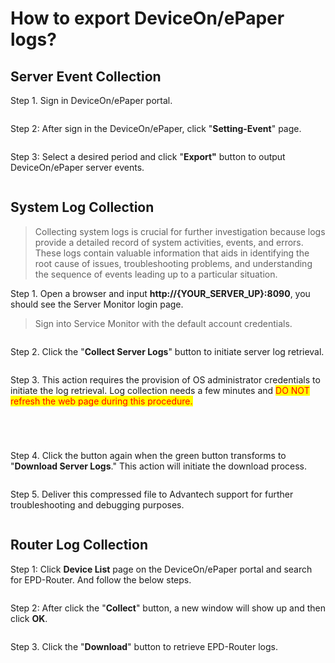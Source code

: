 # How to export DeviceOn/ePaper logs?

## Server Event Collection

Step 1. Sign in DeviceOn/ePaper portal.

<figure><img src="../../../.gitbook/assets/image (253).png" alt=""><figcaption></figcaption></figure>

Step 2: After sign in the DeviceOn/ePaper, click "**Setting-Event**" page.

<figure><img src="../../../.gitbook/assets/image (254).png" alt=""><figcaption></figcaption></figure>

Step 3: Select a desired period and click "**Export"** button to output DeviceOn/ePaper server events.

<figure><img src="../../../.gitbook/assets/image (255).png" alt=""><figcaption></figcaption></figure>

## System Log Collection

> Collecting system logs is crucial for further investigation because logs provide a detailed record of system activities, events, and errors. These logs contain valuable information that aids in identifying the root cause of issues, troubleshooting problems, and understanding the sequence of events leading up to a particular situation.

Step 1. Open a browser and input **http://{YOUR\_SERVER\_UP}:8090**, you should see the Server Monitor login page.

> Sign into Service Monitor with the default account credentials.

<figure><img src="../../../.gitbook/assets/image (184).png" alt=""><figcaption></figcaption></figure>

Step 2. Click the "**Collect Server Logs**" button to initiate server log retrieval.

<figure><img src="../../../.gitbook/assets/image (176).png" alt=""><figcaption></figcaption></figure>

Step 3. This action requires the provision of OS administrator credentials to initiate the log retrieval. Log collection needs a few minutes and <mark style="color:red;">DO NOT refresh the web page during this procedure.</mark>&#x20;

<figure><img src="../../../.gitbook/assets/image (177).png" alt=""><figcaption></figcaption></figure>

<figure><img src="../../../.gitbook/assets/image (178).png" alt=""><figcaption></figcaption></figure>

<figure><img src="../../../.gitbook/assets/image (179).png" alt=""><figcaption></figcaption></figure>

<figure><img src="../../../.gitbook/assets/image (180).png" alt=""><figcaption></figcaption></figure>

Step 4. Click the button again when the green button transforms to "**Download Server Logs**." This action will initiate the download process.

<figure><img src="../../../.gitbook/assets/image (182).png" alt=""><figcaption></figcaption></figure>

Step 5. Deliver this compressed file to Advantech support for further troubleshooting and debugging purposes.

<figure><img src="../../../.gitbook/assets/image (183).png" alt=""><figcaption></figcaption></figure>

## Router Log Collection

Step 1: Click **Device List** page on the DeviceOn/ePaper portal and search for EPD-Router. And follow the below steps.

<figure><img src="../../../.gitbook/assets/image (258).png" alt=""><figcaption></figcaption></figure>

Step 2: After click the "**Collect**" button, a new window will show up and then click **OK**.

<figure><img src="../../../.gitbook/assets/image (259).png" alt=""><figcaption></figcaption></figure>

Step 3. Click the "**Download**" button to retrieve EPD-Router logs.

<figure><img src="../../../.gitbook/assets/image (260).png" alt=""><figcaption></figcaption></figure>
